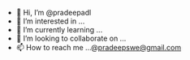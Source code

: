 - 👋 Hi, I’m @pradeepadl
- 👀 I’m interested in ...
- 🌱 I’m currently learning ...
- 💞️ I’m looking to collaborate on ...
- 📫 How to reach me ...@pradeepswe@gmail.com

<!---
pradeepadl/pradeepadl is a ✨ special ✨ repository because its `README.md` (this file) appears on your GitHub profile.
You can click the Preview link to take a look at your changes.
--->
